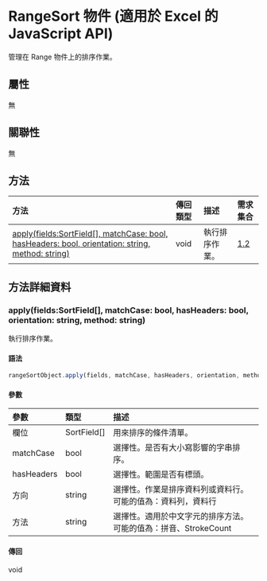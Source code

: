 ﻿# <a name="rangesort-object-javascript-api-for-excel"></a>RangeSort 物件 (適用於 Excel 的 JavaScript API)

管理在 Range 物件上的排序作業。

## <a name="properties"></a>屬性

無

## <a name="relationships"></a>關聯性
無


## <a name="methods"></a>方法

| 方法           | 傳回類型    |描述| 需求集合|
|:---------------|:--------|:----------|:----|
|[apply(fields:SortField[], matchCase: bool, hasHeaders: bool, orientation: string, method: string)](#applyfields-sortfield-matchcase-bool-hasheaders-bool-orientation-string-method-string)|void|執行排序作業。|[1.2](../requirement-sets/excel-api-requirement-sets.md)|

## <a name="method-details"></a>方法詳細資料


### <a name="applyfields-sortfield-matchcase-bool-hasheaders-bool-orientation-string-method-string"></a>apply(fields:SortField[], matchCase: bool, hasHeaders: bool, orientation: string, method: string)
執行排序作業。

#### <a name="syntax"></a>語法
```js
rangeSortObject.apply(fields, matchCase, hasHeaders, orientation, method);
```

#### <a name="parameters"></a>參數
| 參數	       | 類型    |描述|
|:---------------|:--------|:----------|
|欄位|SortField[]|用來排序的條件清單。|
|matchCase|bool|選擇性。是否有大小寫影響的字串排序。|
|hasHeaders|bool|選擇性。範圍是否有標頭。|
|方向|string|選擇性。作業是排序資料列或資料行。可能的值為：資料列，資料行|
|方法|string|選擇性。適用於中文字元的排序方法。可能的值為：拼音、StrokeCount|

#### <a name="returns"></a>傳回
void
